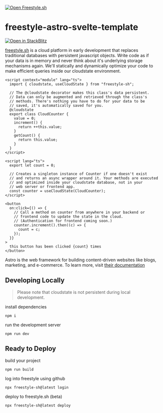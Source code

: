 [![Open Freestyle.sh](https://www.freestyle.sh/github-hero.png)](https://www.freestyle.sh/)
# freestyle-astro-svelte-template

[![Open in StackBlitz](https://developer.stackblitz.com/img/open_in_stackblitz.svg)](https://stackblitz.com/fork/github/freestyle-sh/freestyle-astro-svelte-template)

[freestyle.sh](https://www.freestyle.sh) is a cloud platform in early development that replaces traditional databases with persistent javascript objects. Write code as if your data is in memory and never think about it's underlying storage mechanisms again. We'll statically and dynamically optimize your code to make efficient queries inside our cloudstate environment.
```svelte
<script context="module" lang="ts">
  import { cloudstate, useCloudState } from "freestyle-sh";

  // The @cloudstate decorator makes this class's data persistent.
  // Data can only be augmented and retrieved through the class's
  // methods. There's nothing you have to do for your data to be
  // saved, it's automatically saved for you.
  @cloudstate
  export class CloudCounter {
    value = 0;
    increment() {
      return ++this.value;
    }
    getCount() {
      return this.value;
    }
  }
</script>

<script lang="ts">
  export let count = 0;

  // Creates a singleton instance of Counter if one doesn't exist
  // and returns an async wrapper around it. Your methods are executed
  // and optimized inside your cloudstate database, not in your
  // web server or frontend app.
  const counter = useCloudState(CloudCounter);
</script>

<button
  on:click={() => {
    // Call a method on counter from anywhere in your backend or
    // frontend code to update the state in the cloud.
    // (Authentication for frontend coming soon.)
    counter.increment().then((c) => {
      count = c;
    });
  }}
>
  this button has been clicked {count} times
</button>
```

Astro is the web framework for building content-driven websites like blogs, marketing, and e-commerce. To learn more, visit [their documentation](https://docs.astro.build/en/concepts/why-astro/)

## Developing Locally
> Please note that cloudstate is not persistent during local development.

install dependencies
```
npm i
```

run the development server
```
npm run dev
```

## Ready to Deploy
build your project
```
npm run build
```

log into freestyle using github
```
npx freestyle-sh@latest login
```

deploy to freestyle.sh (beta)
```
npx freestyle-sh@latest deploy
```
